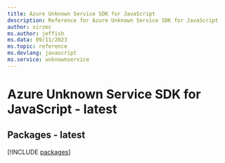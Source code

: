 ```yaml
---
title: Azure Unknown Service SDK for JavaScript
description: Reference for Azure Unknown Service SDK for JavaScript
author: xirzec
ms.author: jeffish
ms.data: 09/11/2023
ms.topic: reference
ms.devlang: javascript
ms.service: unknownservice
---
```

# Azure Unknown Service SDK for JavaScript - latest
## Packages - latest
[!INCLUDE [packages](unknown-service-index.md)]